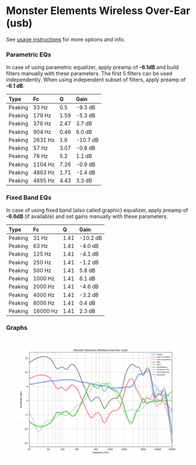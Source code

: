 # Monster Elements Wireless Over-Ear (usb)
See [usage instructions](https://github.com/jaakkopasanen/AutoEq#usage) for more options and info.

### Parametric EQs
In case of using parametric equalizer, apply preamp of **-6.1dB** and build filters manually
with these parameters. The first 5 filters can be used independently.
When using independent subset of filters, apply preamp of **-6.1 dB**.

| Type    | Fc      |    Q | Gain     |
|:--------|:--------|:-----|:---------|
| Peaking | 33 Hz   | 0.5  | -9.3 dB  |
| Peaking | 179 Hz  | 1.59 | -5.3 dB  |
| Peaking | 376 Hz  | 2.47 | 3.7 dB   |
| Peaking | 904 Hz  | 0.46 | 6.0 dB   |
| Peaking | 2631 Hz | 1.6  | -10.7 dB |
| Peaking | 57 Hz   | 3.07 | -0.8 dB  |
| Peaking | 76 Hz   | 5.2  | 1.1 dB   |
| Peaking | 1104 Hz | 7.26 | -0.9 dB  |
| Peaking | 4863 Hz | 1.71 | -1.4 dB  |
| Peaking | 4895 Hz | 4.43 | 3.3 dB   |

### Fixed Band EQs
In case of using fixed band (also called graphic) equalizer, apply preamp of **-6.6dB**
(if available) and set gains manually with these parameters.

| Type    | Fc       |    Q | Gain     |
|:--------|:---------|:-----|:---------|
| Peaking | 31 Hz    | 1.41 | -10.2 dB |
| Peaking | 63 Hz    | 1.41 | -4.0 dB  |
| Peaking | 125 Hz   | 1.41 | -4.1 dB  |
| Peaking | 250 Hz   | 1.41 | -1.2 dB  |
| Peaking | 500 Hz   | 1.41 | 5.8 dB   |
| Peaking | 1000 Hz  | 1.41 | 6.1 dB   |
| Peaking | 2000 Hz  | 1.41 | -4.6 dB  |
| Peaking | 4000 Hz  | 1.41 | -3.2 dB  |
| Peaking | 8000 Hz  | 1.41 | 0.4 dB   |
| Peaking | 16000 Hz | 1.41 | 2.3 dB   |

### Graphs
![](./Monster%20Elements%20Wireless%20Over-Ear%20(usb).png)